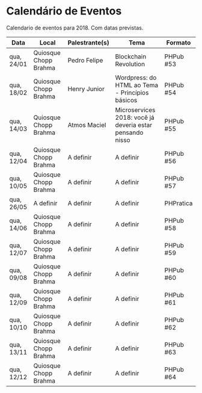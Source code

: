 Calendário de Eventos
=====================

Calendario de eventos para 2018. Com datas previstas.

| Data       | Local                     | Palestrante(s)           | Tema                                                     | Formato   |
|------------|---------------------------|--------------------------|----------------------------------------------------------|-----------|
| qua, 24/01 | Quiosque Chopp Brahma     | Pedro Felipe             | Blockchain Revolution                                    | PHPub #53 |
| qua, 18/02 | Quiosque Chopp Brahma     | Henry Junior             | Wordpress: do HTML ao Tema - Princípios básicos          | PHPub #54 |
| qua, 14/03 | Quiosque Chopp Brahma     | Atmos Maciel             | Microservices 2018: você já deveria estar pensando nisso | PHPub #55 |
| qua, 12/04 | Quiosque Chopp Brahma     | A definir                | A definir                                                | PHPub #56 |
| qua, 10/05 | Quiosque Chopp Brahma     | A definir                | A definir                                                | PHPub #57 |
| qua, 26/05 | A definir                 | A definir                | A definir                                                | PHPratica |
| qua, 14/06 | Quiosque Chopp Brahma     | A definir                | A definir                                                | PHPub #58 |
| qua, 12/07 | Quiosque Chopp Brahma     | A definir                | A definir                                                | PHPub #59 |
| qua, 09/08 | Quiosque Chopp Brahma     | A definir                | A definir                                                | PHPub #60 |
| qua, 12/09 | Quiosque Chopp Brahma     | A definir                | A definir                                                | PHPub #61 |
| qua, 10/10 | Quiosque Chopp Brahma     | A definir                | A definir                                                | PHPub #62 |
| qua, 13/11 | Quiosque Chopp Brahma     | A definir                | A definir                                                | PHPub #63 |
| qua, 12/12 | Quiosque Chopp Brahma     | A definir                | A definir                                                | PHPub #64 |
